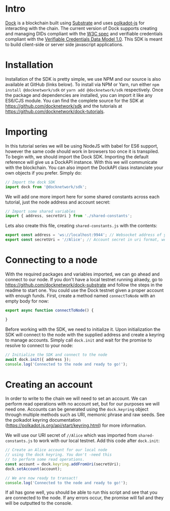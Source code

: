 # Intro
[Dock](https://dock.io) is a blockchain built using [Substrate](https://www.parity.io/substrate/) and uses [polkadot-js](https://github.com/polkadot-js/) for interacting with the chain. The current version of Dock supports creating and managing DIDs compliant with the
[W3C spec](https://www.w3.org/TR/did-core) and verifiable credentials compliant with the [Verifiable Credentials Data Model 1.0](https://www.w3.org/TR/vc-data-model/). This SDK is meant to build client-side or server side javascript applications.

# Installation
Installation of the SDK is pretty simple, we use NPM and our source is also available at GitHub (links below). To install via NPM or Yarn, run either `npm install @docknetwork/sdk` or `yarn add @docknetwork/sdk` respectively. Once the package and dependencies are installed, you can import it like any ES6/CJS module. You can find the complete source for the SDK at https://github.com/docknetwork/sdk and the tutorials at https://github.com/docknetwork/dock-tutorials.

# Importing
In this tutorial series we will be using NodeJS with babel for ES6 support, however the same code should work in browsers too once it is transpiled. To begin with, we should import the Dock SDK. Importing the default reference will give us a DockAPI instance. With this we will communicate with the blockchain. You can also import the DockAPI class instanciate your own objects if you prefer. Simply do:
```javascript
// Import the dock SDK
import dock from '@docknetwork/sdk';
```

We will add one more import here for some shared constants across each tutorial, just the node address and account secret:
```javascript
// Import some shared variables
import { address, secretUri } from './shared-constants';
```

Lets also create this file, creating `shared-constants.js` with the contents:
```javascript
export const address = 'ws://localhost:9944'; // Websocket address of your Dock node
export const secretUri = '//Alice'; // Account secret in uri format, we will use Alice for local testing
```

# Connecting to a node
With the required packages and variables imported, we can go ahead and connect to our node. If you don't have a local testnet running alraedy, go to https://github.com/docknetwork/dock-substrate and follow the steps in the readme to start one. You could use the Dock testnet given a proper account with enough funds. First, create a method named `connectToNode` with an empty body for now:
```javascript
export async function connectToNode() {

}
```

Before working with the SDK, we need to initialize it. Upon initialization the SDK will connect to the node with the supplied address and create a keyring to manage accounts. Simply call `dock.init` and wait for the promise to resolve to connect to your node:
```javascript
// Initialize the SDK and connect to the node
await dock.init({ address });
console.log('Connected to the node and ready to go!');
```

# Creating an account
In order to write to the chain we will need to set an account. We can perform read operations with no account set, but for our purposes we will need one. Accounts can be generated using the `dock.keyring` object through multiple methods such as URI, memonic phrase and raw seeds. See the polkadot keyring documentation (https://polkadot.js.org/api/start/keyring.html) for more information.

We will use our URI secret of `//Alice` which was imported from `shared-constants.js` to work with our local testnet. Add this code after `dock.init`:
```javascript
// Create an Alice account for our local node
// using the dock keyring. You don't -need this
// to perform some read operations.
const account = dock.keyring.addFromUri(secretUri);
dock.setAccount(account);

// We are now ready to transact!
console.log('Connected to the node and ready to go!');
```

If all has gone well, you should be able to run this script and see that you are connected to the node. If any errors occur, the promise will fail and they will be outputted to the console.
